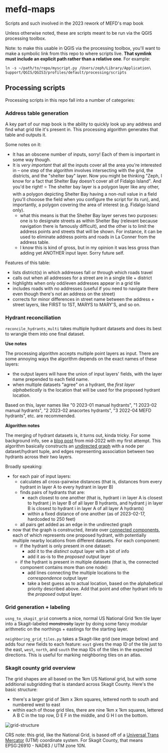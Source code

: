 # mefd-maps
Scripts and such involved in the 2023 rework of MEFD's map book

Unless otherwise noted, these are scripts meant to be run via the QGIS
processing toolbox.

Note: to make this usable in QGIS via the processing toolbox, you'll want
to make a symbolic link from this repo to where scripts live. **That
symlink must include an explicit path rather than a relative one**. For
example:

```
ln -s ~/path/to/repo/myscript.py /Users/zeph/Library/Application\ Support/QGIS/QGIS3/profiles/default/processing/scripts
```

## Processing scripts
Processing scripts in this repo fall into a number of categories:

### Address table generation
A key part of our map book is the ability to quickly look up any address and find what grid tile it's present in. This processing algorithm generates that table and outputs it.

Some notes on it:

- It has an obscene number of inputs, sorry! Each of them is important in
    some way though.
- It is *very important* that all the inputs cover all the area you're
    interested in – one step of the algorithm involves intersecting with
    the grid, the districts, and the "shelter bay" layer. Now you might be
    thinking "Zeph, I know for a fact that Shelter Bay doesn't cover all of
    Fidalgo Island". And you'd be right! ⭐ The shelter bay layer is a
    polygon layer like any other, with a polygon depicting Shelter Bay
    having a non-null value in a field (you'll chooose the field when you
    configure the script for its run), and, importantly, a polygon covering
    the area of interest (e.g. Fidalgo Island only).
    - what this means is that the Shelter Bay layer serves two purposes:
        one is to designate streets as within Shelter Bay (relevant because
        navigation there is famously difficult), and the other is to limit
        the address points and streets that will be shown. For instance, it
        can be used to eliminate address points and roads in La Conner from the
        address table.
    - I know this is kind of gross, but in my opinion it was less gross
        than adding yet ANOTHER input layer. Sorry future self.

Features of this table:

- lists district(s) in which addresses fall or through which roads travel
- calls out when all addresses for a street are in a single tile + district
- highlights when only odd/even addresses appear in a grid tile
- includes roads with no addresses (useful if you need to navigate there
    even though there's not an address on the street)
- corrects for minor differences in street name between the address +
    street layers, like FIRST to 1ST, MARYS to MARY'S, and so on.


### Hydrant reconciliation
`reconcile_hydrants_multi` takes multiple hydrant datasets and does its best to wrangle them into one final dataset.

**Use notes**

The processing algorithm accepts multiple point layers as input. There are some annoying ways the algorithm depends on the exact names of these layers:
- the output layers will have the union of input layers' fields, with the layer name prepended to each field name.
- when multiple datasets "agree" on a hydrant, the *first layer alphabetically* is the location that will be used for the proposed hydrant location.

Based on this, layer names like "0 2023-01 manual hydrants", "1 2023-02 manual hydrants", "2 2023-02 anacortes hydrants", "3 2022-04 MEFD hydrants", etc. are recommended.

**Algorithm notes**

The merging of hydrant datasets is, it turns out, kinda tricky. For some background info, see a [blog post](https://wxyzeph.com/posts/spatial-join/) from mid-2022 with my first attempt. This algorithm basically constructs an [undirected graph](https://en.wikipedia.org/wiki/Graph_(discrete_mathematics)) with a node per dataset/hydrant tuple, and edges representing association between two hydrants across their two layers.

Broadly speaking:

- for each pair of input layers:
  - calculates all cross-pairwise distances (that is, distances from every hydrant in layer A to every hydrant in layer B)
  - finds pairs of hydrants that are:
    - each closest to one another (that is, hydrant i in layer A is closest to hydrant j in layer B of all layer B hydrants, and hydrant j in layer B is closest to hydrant i in layer A of all layer A hydrants)
    - within a fixed distance of one another (as of 2023-02-17, hardcoded to 250 feet)
  - all pairs get added as an edge in the undirected graph
- now that the graph is constructed, iterate over [connected components](https://en.wikipedia.org/wiki/Component_(graph_theory)), each of which represents one proposed hydrant, with potentially multiple nearby locations from different datasets. For each component:
  - if the hydrant is only present in one dataset:
    - add it to the *distinct* output layer with a bit of info
    - add it as-is to the *proposed* output layer
  - if the hydrant is present in multiple datasets (that is, the connected component contains more than one node):
    - add lines connecting the multiple locations to the *correspondence* output layer
    - take a best guess as to actual location, based on the alphabetical priority described above. Add that point and other hydrant info to the *proposed* output layer.



### Grid generation + labeling

`usng_to_skagit_grid` converts a nice, normal US National Grid 1km tile
layer into a Skagit-labeled ~~monstrosity~~ layer by doing some fancy
modular arithmetic on the northings + eastings for the starting layer.

`neighboring_grid_tiles.py` takes a Skagit-like grid (see image below) and
adds four new fields to each feature: `east` gives the map ID of the tile
just to the east, `west`, `north`, and `south` the map IDs of the tiles in
the expected directions. This is useful for marking neighboring tiles on an
atlas.

### Skagit county grid overview
The grid shapes are all based on the 1km US National grid, but with some additional subgridding that is standard across Skagit County. Here's the basic structure:

 - there's a larger grid of 3km x 3km squares, lettered north to south and numbered west to east
 - within each of those grid tiles, there are nine 1km x 1km squares, lettered A B C in the top row, D E F in the middle, and G H I on the bottom.

![grid-structure](https://user-images.githubusercontent.com/4411956/213900531-b28ea587-0d0f-4323-a11f-ad913df0bfa9.png)

CRS note: this grid, like the National Grid, is based off of a [Universal Trans Mercator]([url](https://en.wikipedia.org/wiki/Universal_Transverse_Mercator_coordinate_system)) (UTM) coordinate system. For Skagit County, that means EPSG:26910 - NAD83 / UTM zone 10N.
